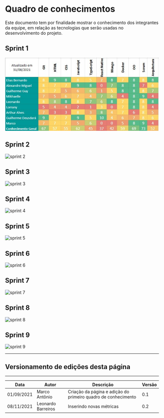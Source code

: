 # Quadro de conhecimentos
Este documento tem por finalidade mostrar o conhecimento dos integrantes da equipe, em relação as tecnologias que serão usadas no desenvolvimento do projeto.

## Sprint 1
![sprint 1](../../images/metricas/quadro-de-conhecimentos/quadro-de-conhecimentos-01.jpeg)

## Sprint 2
![sprint 2](../../images/metricas/quadro-de-conhecimentos/quadro-de-conhecimentos-02.jpeg)

## Sprint 3
![sprint 3](../../images/metricas/quadro-de-conhecimentos/quadro-de-conhecimentos-03.jpeg)

## Sprint 4
![sprint 4](../../images/metricas/quadro-de-conhecimentos/quadro-de-conhecimentos-04.jpeg)

## Sprint 5
![sprint 5](../../images/metricas/quadro-de-conhecimentos/quadro-de-conhecimentos-05.jpeg)

## Sprint 6
![sprint 6](../../images/metricas/quadro-de-conhecimentos/quadro-de-conhecimentos-06.jpeg)

## Sprint 7
![sprint 7](../../images/metricas/quadro-de-conhecimentos/quadro-de-conhecimentos-07.jpeg)

## Sprint 8
![sprint 8](../../images/metricas/quadro-de-conhecimentos/quadro-de-conhecimentos-08.jpeg)


## Sprint 9
![sprint 9](../../images/metricas/quadro-de-conhecimentos/quadro-de-conhecimentos-09.jpeg)

***
## Versionamento de edições desta página
---

| Data | Autor | Descrição | Versão |
|------|-------|-----------|--------|
| 01/09/2021 | Marco Antônio | Criação da página e adição do primeiro quadro de conhecimento | 0.1 |
| 08/11/2021 | Leonardo Barreiros | Inserindo novas métricas | 0.2 |
